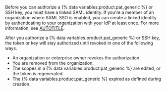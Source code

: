 Before you can authorize a {% data variables.product.pat_generic %} or SSH key, you must have a linked SAML identity. If you're a member of an organization where SAML SSO is enabled, you can create a linked identity by authenticating to your organization with your IdP at least once. For more information, see [AUTOTITLE](/authentication/authenticating-with-saml-single-sign-on/about-authentication-with-saml-single-sign-on).

After you authorize a {% data variables.product.pat_generic %} or SSH key, the token or key will stay authorized until revoked in one of the following ways.
* An organization or enterprise owner revokes the authorization.
* You are removed from the organization.
* The scopes in a {% data variables.product.pat_generic %} are edited, or the token is regenerated.
* The {% data variables.product.pat_generic %} expired as defined during creation.
